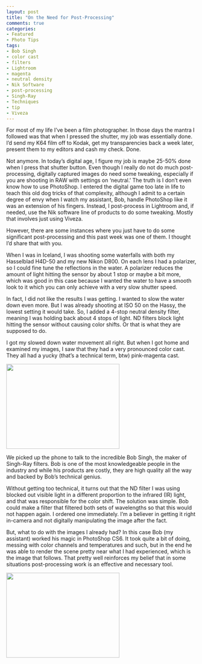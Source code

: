 ```yaml
---
layout: post
title: "On the Need for Post-Processing"
comments: true
categories:
- Featured
- Photo Tips
tags:
- Bob Singh
- color cast
- filters
- Lightroom
- magenta
- neutral density
- Nik Software
- post-processing
- Singh-Ray
- Techniques
- tip
- Viveza
---
```

For most of my life I’ve been a film photographer. In those days the mantra I followed was that when I pressed the shutter, my job was essentially done. I’d send my K64 film off to Kodak, get my transparencies back a week later, present them to my editors and cash my check. Done.

Not anymore. In today’s digital age, I figure my job is maybe 25-50% done when I press that shutter button. Even though I really do not do much post-processing, digitally captured images do need some tweaking, especially if you are shooting in RAW with settings on ‘neutral.’ The truth is I don’t even know how to use PhotoShop. I entered the digital game too late in life to teach this old dog tricks of that complexity, although I admit to a certain degree of envy when I watch my assistant, Bob, handle PhotoShop like it was an extension of his fingers. Instead, I post-process in Lightroom and, if needed, use the Nik software line of products to do some tweaking. Mostly that involves just using Viveza.

However, there are some instances where you just have to do some significant post-processing and this past week was one of them. I thought I’d share that with you.

When I was in Iceland, I was shooting some waterfalls with both my Hasselblad H4D-50 and my new Nikon D800. On each lens I had a polarizer, so I could fine tune the reflections in the water. A polarizer reduces the amount of light hitting the sensor by about 1 stop or maybe a bit more, which was good in this case because I wanted the water to have a smooth look to it which you can only achieve with a very slow shutter speed.

In fact, I did not like the results I was getting. I wanted to slow the water down even more. But I was already shooting at ISO 50 on the Hassy, the lowest setting it would take. So, I added a 4-stop neutral density filter, meaning I was holding back about 4 stops of light. ND filters block light hitting the sensor without causing color shifts. Or that is what they are supposed to do.

I got my slowed down water movement all right. But when I got home and examined my images, I saw that they had a very pronounced color cast. They all had a yucky (that’s a technical term, btw) pink-magenta cast.

<a href="http://blog.lesterpickerphoto.com/wp-content/uploads/2012/06/A0019604.jpg"><img class="size-medium wp-image-2246" title="A0019604" src="http://blog.lesterpickerphoto.com/wp-content/uploads/2012/06/A0019604-300x225.jpg" alt="" width="300" height="225" /></a>

We picked up the phone to talk to the incredible Bob Singh, the maker of Singh-Ray filters. Bob is one of the most knowledgeable people in the industry and while his products are costly, they are high quality all the way and backed by Bob’s technical genius.

Without getting too technical, it turns out that the ND filter I was using blocked out visible light in a different proportion to the infrared (IR) light, and that was responsible for the color shift. The solution was simple. Bob could make a filter that filtered both sets of wavelengths so that this would not happen again. I ordered one immediately. I’m a believer in getting it right in-camera and not digitally manipulating the image after the fact.

But, what to do with the images I already had? In this case Bob (my assistant) worked his magic in PhotoShop CS6. It took quite a bit of doing, messing with color channels and temperatures and such, but in the end he was able to render the scene pretty near what I had experienced, which is the image that follows. That pretty well reinforces my belief that in some situations post-processing work is an effective and necessary tool.

<a href="http://blog.lesterpickerphoto.com/wp-content/uploads/2012/06/A0019604-Edit.jpg"><img class="size-medium wp-image-2247" title="A0019604-Edit" src="http://blog.lesterpickerphoto.com/wp-content/uploads/2012/06/A0019604-Edit-300x225.jpg" alt="" width="300" height="225" /></a>